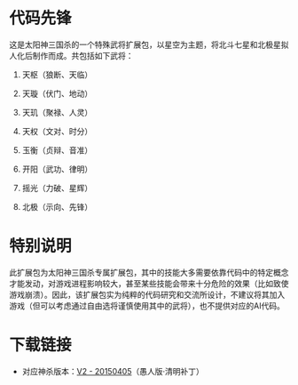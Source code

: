 # 代码先锋

这是太阳神三国杀的一个特殊武将扩展包，以星空为主题，将北斗七星和北极星拟人化后制作而成。共包括如下武将：

1. 天枢（狼断、天临）

2. 天璇（伏门、地动）

3. 天玑（聚禄、人灵）

4. 天权（文对、时分）

5. 玉衡（贞辩、音准）

6. 开阳（武功、律明）

7. 摇光（力破、星辉）

8. 北极（示向、先锋）

# 特别说明

此扩展包为太阳神三国杀专属扩展包，其中的技能大多需要依靠代码中的特定概念才能发动，对游戏进程影响较大，甚至某些技能会带来十分危险的效果（比如致使游戏崩溃）。因此，该扩展包实为纯粹的代码研究和交流所设计，不建议将其加入游戏（但可以考虑通过自由选将谨慎使用其中的武将），也不提供对应的AI代码。

# 下载链接

- 对应神杀版本：[V2 - 20150405](https://github.com/DGAH-works/codex/archive/20150405.zip)（愚人版·清明补丁）

